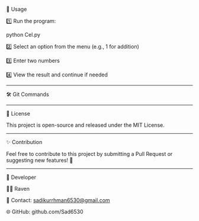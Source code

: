 📌 Usage

1️⃣ Run the program:

python Cel.py

2️⃣ Select an option from the menu (e.g., 1 for addition)

3️⃣ Enter two numbers

4️⃣ View the result and continue if needed


---

🛠 Git Commands


---

📜 License

This project is open-source and released under the MIT License.


---

✨ Contribution

Feel free to contribute to this project by submitting a Pull Request or suggesting new features! 🚀


---

👤 Developer

👨‍💻 Raven

📧 Contact: sadikurrhman6530@gmail.com

🌐 GitHub: github.com/Sad6530
